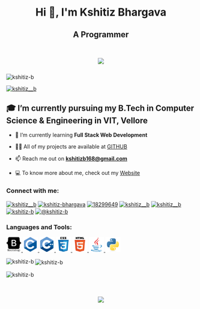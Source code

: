 <h1 align="center">Hi 👋, I'm Kshitiz Bhargava</h1>
<h2 align="center">A Programmer</h2>

<h1 align="center">
  <img src="https://readme-typing-svg.herokuapp.com?font=Hubot+Sans&weight=600&size=30&pause=500&color=0F95E8&center=true&width=435&lines=Glad+to+meet+you!">
</h1>

<p align="left"> <img src="https://komarev.com/ghpvc/?username=kshitiz-b&label=Profile%20views&color=0e75b6&style=flat" alt="kshitiz-b" /> </p>

<p align="left"> <a href="https://twitter.com/kshitiz__b" target="blank"><img src="https://img.shields.io/twitter/follow/kshitiz__b?logo=twitter&style=for-the-badge" alt="kshitiz__b" /></a> </p>

## :mortar_board: I’m currently pursuing my B.Tech in Computer Science & Engineering in VIT, Vellore

- 🌱 I’m currently learning **Full Stack Web Development**

- 👨‍💻 All of my projects are available at [GITHUB](https://github.com/Kshitiz-b?tab=repositories)

- 📫 Reach me out on **kshitizb168@gmail.com**

- 💻 To know more about me, check out my [Website](https://kshitizb168.wixsite.com/kshitiz-bhargava)

<h3 align="left">Connect with me:</h3>
<p align="left">
<a href="https://twitter.com/kshitiz__b" target="blank"><img align="center" src="https://raw.githubusercontent.com/rahuldkjain/github-profile-readme-generator/master/src/images/icons/Social/twitter.svg" alt="kshitiz__b" height="30" width="40" /></a>
<a href="https://linkedin.com/in/kshitiz-bhargava" target="blank"><img align="center" src="https://raw.githubusercontent.com/rahuldkjain/github-profile-readme-generator/master/src/images/icons/Social/linked-in-alt.svg" alt="kshitiz-bhargava" height="30" width="40" /></a>
<a href="https://stackoverflow.com/users/18299649" target="blank"><img align="center" src="https://raw.githubusercontent.com/rahuldkjain/github-profile-readme-generator/master/src/images/icons/Social/stack-overflow.svg" alt="18299649" height="30" width="40" /></a>
<a href="https://instagram.com/kshitiz__b" target="blank"><img align="center" src="https://raw.githubusercontent.com/rahuldkjain/github-profile-readme-generator/master/src/images/icons/Social/instagram.svg" alt="kshitiz__b" height="30" width="40" /></a>
<a href="https://www.hackerrank.com/kshitiz__b" target="blank"><img align="center" src="https://raw.githubusercontent.com/rahuldkjain/github-profile-readme-generator/master/src/images/icons/Social/hackerrank.svg" alt="kshitiz__b" height="30" width="40" /></a>
<a href="https://www.leetcode.com/kshitiz-b" target="blank"><img align="center" src="https://raw.githubusercontent.com/rahuldkjain/github-profile-readme-generator/master/src/images/icons/Social/leet-code.svg" alt="kshitiz-b" height="30" width="40" /></a>
<a href="https://www.hackerearth.com/@kshitiz-b" target="blank"><img align="center" src="https://raw.githubusercontent.com/rahuldkjain/github-profile-readme-generator/master/src/images/icons/Social/hackerearth.svg" alt="@kshitiz-b" height="30" width="40" /></a>
</p>

<h3 align="left">Languages and Tools:</h3>
<p align="left"> <a href="https://getbootstrap.com" target="_blank" rel="noreferrer"> <img src="https://raw.githubusercontent.com/devicons/devicon/master/icons/bootstrap/bootstrap-plain-wordmark.svg" alt="bootstrap" width="40" height="40"/> </a> <a href="https://www.cprogramming.com/" target="_blank" rel="noreferrer"> <img src="https://raw.githubusercontent.com/devicons/devicon/master/icons/c/c-original.svg" alt="c" width="40" height="40"/> </a> <a href="https://www.w3schools.com/cpp/" target="_blank" rel="noreferrer"> <img src="https://raw.githubusercontent.com/devicons/devicon/master/icons/cplusplus/cplusplus-original.svg" alt="cplusplus" width="40" height="40"/> </a> <a href="https://www.w3schools.com/css/" target="_blank" rel="noreferrer"> <img src="https://raw.githubusercontent.com/devicons/devicon/master/icons/css3/css3-original-wordmark.svg" alt="css3" width="40" height="40"/> </a> <a href="https://www.w3.org/html/" target="_blank" rel="noreferrer"> <img src="https://raw.githubusercontent.com/devicons/devicon/master/icons/html5/html5-original-wordmark.svg" alt="html5" width="40" height="40"/> </a> <a href="https://www.java.com" target="_blank" rel="noreferrer"> <img src="https://raw.githubusercontent.com/devicons/devicon/master/icons/java/java-original.svg" alt="java" width="40" height="40"/> </a> <a href="https://www.python.org" target="_blank" rel="noreferrer"> <img src="https://raw.githubusercontent.com/devicons/devicon/master/icons/python/python-original.svg" alt="python" width="40" height="40"/> </a> </p>


<p><img align="left" src="https://github-readme-stats.vercel.app/api/top-langs?username=kshitiz-b&show_icons=true&locale=en&layout=compact" alt="kshitiz-b" /></p>

<p>&nbsp;<img align="center" src="https://github-readme-stats.vercel.app/api?username=kshitiz-b&show_icons=true&locale=en" alt="kshitiz-b" /></p>

<p><img align="center" src="https://github-readme-streak-stats.herokuapp.com/?user=kshitiz-b&" alt="kshitiz-b" /></p>

<h1 align="center">
  <img src="https://readme-typing-svg.herokuapp.com?font=Hubot+Sans&weight=600&size=30&pause=500&color=0F95E8&center=true&width=435&lines=Have+a+nice+day!">
</h1>
